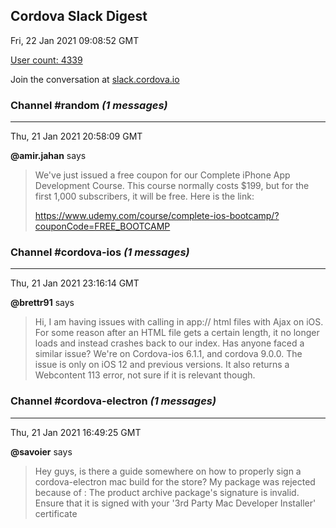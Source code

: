 ## Cordova Slack Digest
Fri, 22 Jan 2021 09:08:52 GMT

[User count: 4339](https://cordova.slack.com/)


Join the conversation at [slack.cordova.io](http://slack.cordova.io/)

### __Channel #random__ _(1 messages)_
---

Thu, 21 Jan 2021 20:58:09 GMT

__@amir.jahan__ says 
> We've just issued a free coupon for our Complete iPhone App Development Course. This course normally costs $199, but for the first 1,000 subscribers, it will be free. Here is the link:
> 
> <https://www.udemy.com/course/complete-ios-bootcamp/?couponCode=FREE_BOOTCAMP>
> 

### __Channel #cordova-ios__ _(1 messages)_
---

Thu, 21 Jan 2021 23:16:14 GMT

__@brettr91__ says 
> Hi, I am having issues with calling in app:// html files with Ajax on iOS.  For some reason after an HTML file gets a certain length, it no longer loads and instead crashes back to our index. Has anyone faced a similar issue? We're on Cordova-ios 6.1.1, and cordova 9.0.0.  The issue is only on iOS 12 and previous versions. It also returns a Webcontent 113 error, not sure if it is relevant though.
> 

### __Channel #cordova-electron__ _(1 messages)_
---

Thu, 21 Jan 2021 16:49:25 GMT

__@savoier__ says 
> Hey guys, is there a guide somewhere on how to properly sign a cordova-electron mac build for the store?
> My package was rejected because of :
> The product archive package's signature is invalid. Ensure that it is signed with your '3rd Party Mac Developer Installer' certificate
> 
